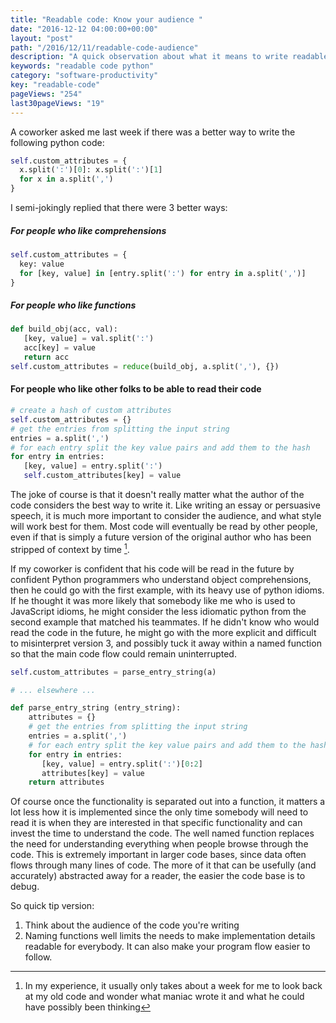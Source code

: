 ```yaml
---
title: "Readable code: Know your audience "
date: "2016-12-12 04:00:00+00:00"
layout: "post"
path: "/2016/12/11/readable-code-audience"
description: "A quick observation about what it means to write readable code"
keywords: "readable code python"
category: "software-productivity"
key: "readable-code"
pageViews: "254"
last30pageViews: "19"
---
```


A coworker asked me last week if there was a better way to write the following python code:

```python
self.custom_attributes = {
  x.split(':')[0]: x.split(':')[1]
  for x in a.split(',')
}
```

I semi-jokingly replied that there were 3 better ways:

##### For people who like comprehensions

```python
self.custom_attributes = {
  key: value
  for [key, value] in [entry.split(':') for entry in a.split(',')]
}
```

##### For people who like functions

```python
def build_obj(acc, val):
   [key, value] = val.split(':')
   acc[key] = value
   return acc
self.custom_attributes = reduce(build_obj, a.split(','), {})
```

#### For people who like other folks to be able to read their code

``` python
# create a hash of custom attributes
self.custom_attributes = {}
# get the entries from splitting the input string
entries = a.split(',')
# for each entry split the key value pairs and add them to the hash
for entry in entries:
   [key, value] = entry.split(':')
   self.custom_attributes[key] = value
```


The joke of course is that it doesn't really matter what the author of the code considers the best way to write it.  Like writing an essay or persuasive speech, it is much more important to consider the audience, and what style will work best for them.  Most code will eventually be read by other people, even if that is simply a future version of the original author who has been stripped of context by time [^1].

If my coworker is confident that his code will be read in the future by confident Python programmers who understand object comprehensions, then he could go with the first example, with its heavy use of python idioms.  If he thought it was more likely that somebody like me who is used to JavaScript idioms, he might consider the less idiomatic python from the second example that matched his teammates.  If he didn't know who would read the code in the future, he might go with the more explicit and difficult to misinterpret version 3, and possibly tuck it away within a named function so that the main code flow could remain uninterrupted.

```python
self.custom_attributes = parse_entry_string(a)

# ... elsewhere ...

def parse_entry_string (entry_string):
    attributes = {}
    # get the entries from splitting the input string
    entries = a.split(',')
    # for each entry split the key value pairs and add them to the hash
    for entry in entries:
       [key, value] = entry.split(':')[0:2]
       attributes[key] = value
    return attributes
```

Of course once the functionality is separated out into a function, it matters a lot less how it is implemented since the only time somebody will need to read it is when they are interested in that specific functionality and can invest the time to understand the code.  The well named function replaces the need for understanding everything when people browse through the code.  This is extremely important in larger code bases, since data often flows through many lines of code.  The more of it that can be usefully (and accurately) abstracted away for a reader, the easier the code base is to debug.

So quick tip version:

1. Think about the audience of the code you're writing
2. Naming functions well limits the needs to make implementation details readable for everybody. It can also make your program flow easier to follow.


[^1]: In my experience, it usually only takes about a week for me to look back at my old code and wonder what maniac wrote it and what he could have possibly been thinking
